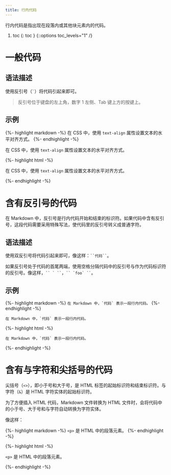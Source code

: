 ```yaml
---
title: 行内代码
---
```


行内代码是指出现在段落内或其他块元素内的代码。

1. toc
{: toc }
{::options toc_levels="1" /}

# 一般代码

## 语法描述

使用反引号（`` ` ``）将代码引起来即可。

> 反引号位于键盘的左上角，数字 1 左侧、Tab 键上方的按键上。

## 示例

{%- highlight markdown -%}
在 CSS 中，使用 `text-align` 属性设置文本的水平对齐方式。 
{%- endhighlight -%}

<div class='exmp'>
  <div class='exmp-container'>
    <p>在 CSS 中，使用 <code>text-align</code> 属性设置文本的水平对齐方式。</p>
  </div>
</div>

{%- highlight html -%}
<p>在 CSS 中，使用 <code>text-align</code> 属性设置文本的水平对齐方式。</p>
{%- endhighlight -%}

# 含有反引号的代码

在 Markdown 中，反引号是行内代码开始和结束的标识符。如果代码中含有反引号，这段代码需要采用特殊写法，使代码里的反引号转义成普通字符。

## 语法描述

使用双反引号将代码引起来即可，像这样：``` ``代码`` ```。

如果反引号处于代码的首尾两端，使用空格分隔代码中的反引号与作为代码标识符的反引号。像这样，``` `` ` `` ```，``` `` `foo` `` ```。

## 示例

{%- highlight markdown -%}
``在 Markdown 中，`代码` 表示一段行内代码。``
{%- endhighlight -%}

<div class='exmp'>
  <div class='exmp-container'>
    <p>
      <code>在 Markdown 中，`代码` 表示一段行内代码。</code>
    </p>
  </div>
</div>

{%- highlight html -%}
<p>
  <code>在 Markdown 中，`代码` 表示一段行内代码。</code>
</p>
{%- endhighlight -%}

# 含有与字符和尖括号的代码

尖括号（`<>`），即小于号和大于号，是 HTML 标签的起始标识符和结束标识符。与字符（`&`）是 HTML 字符实体的起始标识符。

为了方便插入 HTML 代码，Markdown 文件转换为 HTML 文件时，会将代码中的小于号、大于号和与字符自动转换为字符实体。

像这样：

{%- highlight markdown -%}
`<p>` 是 HTML 中的段落元素。
{%- endhighlight -%}

{%- highlight html -%}
<p>
  <code>&lt;p&gt;</code> 是 HTML 中的段落元素。
</p>
{%- endhighlight -%}
